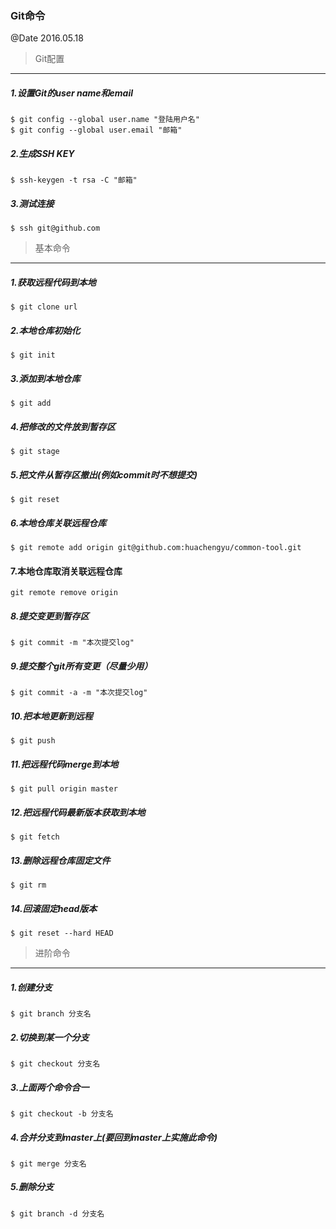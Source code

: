 ### Git命令
@Date 2016.05.18

> Git配置

---

##### 1.设置Git的user name和email
```
$ git config --global user.name "登陆用户名"
$ git config --global user.email "邮箱"
```

##### 2.生成SSH KEY
```
$ ssh-keygen -t rsa -C "邮箱"
```

##### 3.测试连接
```
$ ssh git@github.com
```

> 基本命令

---

##### 1.获取远程代码到本地
```
$ git clone url
```

##### 2.本地仓库初始化
```
$ git init
```

##### 3.添加到本地仓库
```
$ git add
```

##### 4.把修改的文件放到暂存区
```
$ git stage
```

##### 5.把文件从暂存区撤出(例如commit时不想提交)
```
$ git reset
```

##### 6.本地仓库关联远程仓库
```
$ git remote add origin git@github.com:huachengyu/common-tool.git
```

#### 7.本地仓库取消关联远程仓库
```
git remote remove origin
```

##### 8.提交变更到暂存区
```
$ git commit -m "本次提交log"
```

##### 9.提交整个git所有变更（尽量少用）
```
$ git commit -a -m "本次提交log"  
```

##### 10.把本地更新到远程
```
$ git push 
```

##### 11.把远程代码merge到本地
```
$ git pull origin master
```

##### 12.把远程代码最新版本获取到本地
```
$ git fetch
```

##### 13.删除远程仓库固定文件
```
$ git rm
```

##### 14.回滚固定head版本
```
$ git reset --hard HEAD
```

> 进阶命令

---

##### 1.创建分支
```
$ git branch 分支名
```

##### 2.切换到某一个分支
```
$ git checkout 分支名
```

##### 3.上面两个命令合一
```
$ git checkout -b 分支名
```

##### 4.合并分支到master上(要回到master上实施此命令)
```
$ git merge 分支名
```

##### 5.删除分支
```
$ git branch -d 分支名
```
